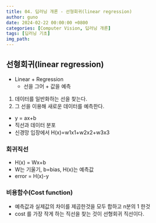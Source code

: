```yaml
---
title: 04. 딥러닝 개론 - 선형회귀(linear regression)
author: guno
date: 2024-02-22 00:00:00 +0800
categories: [Computer Vision, 딥러닝 개론]
tags: [딥러닝 기초]
img_path:
---
```


## 선형회귀(linear regression)

- Linear + Regression
  - 선을 그어 + 값을 예측

1. 데이터를 일반화하는 선을 찾는다.
2. 그 선을 이용해 새로운 데이터를 예측한다.

- y = ax+b
- 직선과 데이터 분포
- 신경망 입장에서 H(x)=w1x1+w2x2+w3x3

### 회귀직선
- H(x) = Wx+b
- W는 기울기, b=bias, H(x)는 예측값
- error = H(x)-y

### 비용함수(Cost function)
- 예측값과 실제값의 차이를 제곱한것을 모두 합하고 n분의 1 한것
- cost 를 가장 작게 하는 직선을 찾는 것이 선형회귀 직선이다.







[nodejs]: https://nodejs.org/
[starter]: https://github.com/cotes2020/chirpy-starter
[pages-workflow-src]: https://docs.github.com/en/pages/getting-started-with-github-pages/configuring-a-publishing-source-for-your-github-pages-site#publishing-with-a-custom-github-actions-workflow
[latest-tag]: https://github.com/cotes2020/jekyll-theme-chirpy/tags
